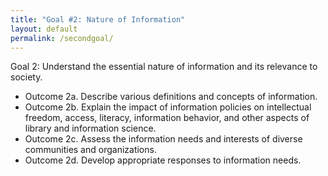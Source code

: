 ```yaml
---
title: "Goal #2: Nature of Information"
layout: default
permalink: /secondgoal/
---
```

Goal 2:     Understand the essential nature of information and its relevance to society.
- Outcome 2a. Describe various definitions and concepts of information.
- Outcome 2b. Explain the impact of information policies on intellectual freedom, access, literacy, information behavior, and other aspects of library and information science.
- Outcome 2c. Assess the information needs and interests of diverse communities and organizations.
- Outcome 2d. Develop appropriate responses to information needs. 
